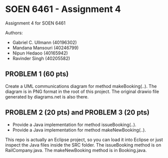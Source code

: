 # SOEN 6461 - Assignment 4
Assignment 4 for SOEN 6461

Authors:
- Gabriel C. Ullmann (40196302)
- Mandana Mansouri (40246799)
- Nipun Hedaoo (40165942)
- Ravinder Singh (40205582)

## PROBLEM 1 (60 pts)
Create a UML communications diagram for method makeBooking(..). The diagram is in PNG format in the root of this project. The original drawio file generated by diagrams.net is also there.

## PROBLEM 2 (20 pts) and PROBLEM 3 (20 pts)
- Provide a Java implementation for method issueBooking(..).
- Provide a Java implementation for method makeNewBooking(..). 

This repo is actually an Eclipse project, so you can load it into Eclipse or just inspect the Java files inside the SRC folder. The issueBooking method is on RailCompany.java. The makeNewBooking method is in Booking.java.
